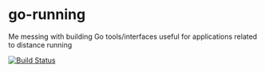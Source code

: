 go-running
==========

Me messing with building Go tools/interfaces useful for applications related to distance running

[![Build Status](https://travis-ci.org/davidwilemski/go-running.svg?branch=master)](https://travis-ci.org/davidwilemski/go-running)
